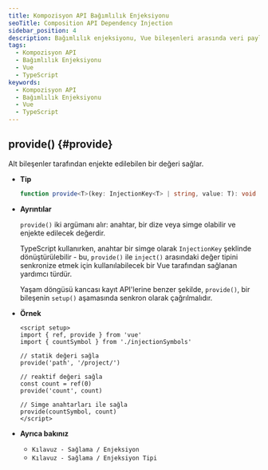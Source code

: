 ```yaml
---
title: Kompozisyon API Bağımlılık Enjeksiyonu
seoTitle: Composition API Dependency Injection
sidebar_position: 4
description: Bağımlılık enjeksiyonu, Vue bileşenleri arasında veri paylaşımı için etkili bir yaklaşımdır. Bu doküman, provide() ve inject() fonksiyonlarının nasıl kullanılacağını açıklar.
tags: 
  - Kompozisyon API
  - Bağımlılık Enjeksiyonu
  - Vue
  - TypeScript
keywords: 
  - Kompozisyon API
  - Bağımlılık Enjeksiyonu
  - Vue
  - TypeScript
---
```

## provide() {#provide}

Alt bileşenler tarafından enjekte edilebilen bir değeri sağlar.

- **Tip**

  ```ts
  function provide<T>(key: InjectionKey<T> | string, value: T): void
  ```

- **Ayrıntılar**

  `provide()` iki argümanı alır: anahtar, bir dize veya simge olabilir ve enjekte edilecek değerdir.

  TypeScript kullanırken, anahtar bir simge olarak `InjectionKey` şeklinde dönüştürülebilir - bu, `provide()` ile `inject()` arasındaki değer tipini senkronize etmek için kullanılabilecek bir Vue tarafından sağlanan yardımcı türdür.

  Yaşam döngüsü kancası kayıt API'lerine benzer şekilde, `provide()`, bir bileşenin `setup()` aşamasında senkron olarak çağrılmalıdır.

- **Örnek**

  ```vue
  <script setup>
  import { ref, provide } from 'vue'
  import { countSymbol } from './injectionSymbols'

  // statik değeri sağla
  provide('path', '/project/')

  // reaktif değeri sağla
  const count = ref(0)
  provide('count', count)

  // Simge anahtarları ile sağla
  provide(countSymbol, count)
  </script>
  ```

- **Ayrıca bakınız**
  - `Kılavuz - Sağlama / Enjeksiyon`
  - `Kılavuz - Sağlama / Enjeksiyon Tipi`
